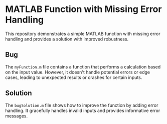 # MATLAB Function with Missing Error Handling

This repository demonstrates a simple MATLAB function with missing error handling and provides a solution with improved robustness.

## Bug

The `myFunction.m` file contains a function that performs a calculation based on the input value.  However, it doesn't handle potential errors or edge cases, leading to unexpected results or crashes for certain inputs. 

## Solution

The `bugSolution.m` file shows how to improve the function by adding error handling. It gracefully handles invalid inputs and provides informative error messages.